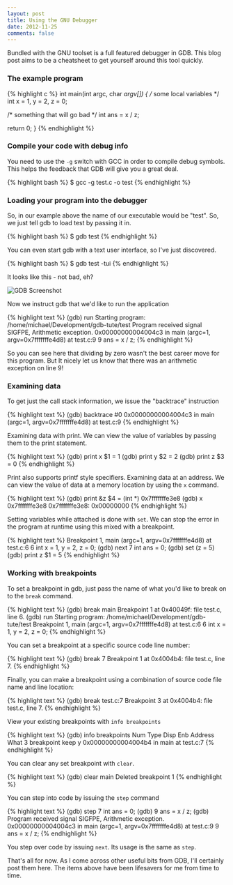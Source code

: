 ```yaml
---
layout: post
title: Using the GNU Debugger
date: 2012-11-25
comments: false
---
```


Bundled with the GNU toolset is a full featured debugger in GDB. This blog post aims to be a cheatsheet to get yourself around this tool quickly.

### The example program

{% highlight c %}
int main(int argc, char *argv[]) {
  /* some local variables */
  int x = 1, y = 2, z = 0;

  /* something that will go bad */
  int ans = x / z;

  return 0;
}
{% endhighlight %}

### Compile your code with debug info

You need to use the `-g` switch with GCC in order to compile debug symbols. This helps the feedback that GDB will give you a great deal.

{% highlight bash %}
$ gcc -g test.c -o test
{% endhighlight %}

### Loading your program into the debugger

So, in our example above the name of our executable would be "test". So, we just tell gdb to load test by passing it in.

{% highlight bash %}
$ gdb test
{% endhighlight %}

You can even start gdb with a text user interface, so I've just discovered.

{% highlight bash %}
$ gdb test -tui
{% endhighlight %}

It looks like this - not bad, eh?

![GDB Screenshot](http://2.bp.blogspot.com/-6Zx3N1_lUdg/ULHS7XhkRaI/AAAAAAAAAhg/oS9iA9-Jl1c/s1600/Screenshot+-+251112+-+18:11:48.png)

Now we instruct gdb that we'd like to run the application

{% highlight text %}
(gdb) run
Starting program: /home/michael/Development/gdb-tute/test 
Program received signal SIGFPE, Arithmetic exception.
0x00000000004004c3 in main (argc=1, argv=0x7fffffffe4d8) at test.c:9
9    ans = x / z;
{% endhighlight %}

So you can see here that dividing by zero wasn't the best career move for this program. But It nicely let us know that there was an arithmetic exception on line 9!

### Examining data

To get just the call stack information, we issue the "backtrace" instruction

{% highlight text %}
(gdb) backtrace
#0  0x00000000004004c3 in main (argc=1, argv=0x7fffffffe4d8) at test.c:9
{% endhighlight %}

Examining data with print. We can view the value of variables by passing them to the print statement.

{% highlight text %}
(gdb) print x
$1 = 1
(gdb) print y
$2 = 2
(gdb) print z
$3 = 0
{% endhighlight %}

Print also supports printf style specifiers. Examining data at an address. We can view the value of data at a memory location by using the `x` command.

{% highlight text %}
(gdb) print &z
$4 = (int *) 0x7fffffffe3e8
(gdb) x 0x7fffffffe3e8
0x7fffffffe3e8: 0x00000000
{% endhighlight %}

Setting variables while attached is done with `set`. We can stop the error in the program at runtime using this mixed with a breakpoint.

{% highlight text %}
Breakpoint 1, main (argc=1, argv=0x7fffffffe4d8) at test.c:6
6    int x = 1, y = 2, z = 0;
(gdb) next
7    int ans = 0;
(gdb) set (z = 5)
(gdb) print z
$1 = 5
{% endhighlight %}

### Working with breakpoints

To set a breakpoint in gdb, just pass the name of what you'd like to break on to the `break` command.

{% highlight text %}
(gdb) break main
Breakpoint 1 at 0x40049f: file test.c, line 6.
(gdb) run
Starting program: /home/michael/Development/gdb-tute/test 
Breakpoint 1, main (argc=1, argv=0x7fffffffe4d8) at test.c:6
6    int x = 1, y = 2, z = 0;
{% endhighlight %}

You can set a breakpoint at a specific source code line number:

{% highlight text %}
(gdb) break 7
Breakpoint 1 at 0x4004b4: file test.c, line 7.
{% endhighlight %}

Finally, you can make a breakpoint using a combination of source code file name and line location:

{% highlight text %}
(gdb) break test.c:7
Breakpoint 3 at 0x4004b4: file test.c, line 7.
{% endhighlight %}

View your existing breakpoints with `info breakpoints`

{% highlight text %}
(gdb) info breakpoints
Num     Type           Disp Enb Address            What
3       breakpoint     keep y   0x00000000004004b4 in main at test.c:7
{% endhighlight %}

You can clear any set breakpoint with `clear`.

{% highlight text %}
(gdb) clear main
Deleted breakpoint 1
{% endhighlight %}

You can step into code by issuing the `step` command  

{% highlight text %}
(gdb) step
7    int ans = 0;
(gdb) 
9    ans = x / z;
(gdb) 
Program received signal SIGFPE, Arithmetic exception.
0x00000000004004c3 in main (argc=1, argv=0x7fffffffe4d8) at test.c:9
9    ans = x / z;
{% endhighlight %}

You step over code by issuing `next`. Its usage is the same as `step`.

That's all for now. As I come across other useful bits from GDB, I'll certainly post them here. The items above have been lifesavers for me from time to time.